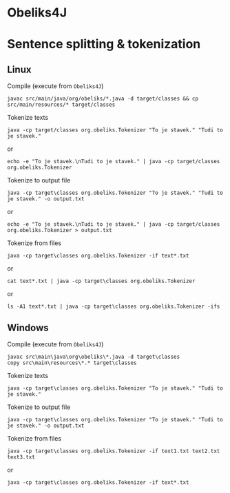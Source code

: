 Obeliks4J
===

Sentence splitting & tokenization
===

Linux
---

Compile (execute from `Obeliks4J`)
```
javac src/main/java/org/obeliks/*.java -d target/classes && cp src/main/resources/* target/classes
```

Tokenize texts 
```
java -cp target/classes org.obeliks.Tokenizer "To je stavek." "Tudi to je stavek."
```
or
```
echo -e "To je stavek.\nTudi to je stavek." | java -cp target/classes org.obeliks.Tokenizer
```

Tokenize to output file
```
java -cp target\classes org.obeliks.Tokenizer "To je stavek." "Tudi to je stavek." -o output.txt
```
or
```
echo -e "To je stavek.\nTudi to je stavek." | java -cp target/classes org.obeliks.Tokenizer > output.txt
```

Tokenize from files 
```
java -cp target\classes org.obeliks.Tokenizer -if text*.txt
```
or
```
cat text*.txt | java -cp target\classes org.obeliks.Tokenizer
```
or
```
ls -A1 text*.txt | java -cp target\classes org.obeliks.Tokenizer -ifs
```

Windows
---

Compile (execute from `Obeliks4J`)
```
javac src\main\java\org\obeliks\*.java -d target\classes
copy src\main\resources\*.* target\classes
```

Tokenize texts 
```
java -cp target\classes org.obeliks.Tokenizer "To je stavek." "Tudi to je stavek."
```

Tokenize to output file
```
java -cp target\classes org.obeliks.Tokenizer "To je stavek." "Tudi to je stavek." -o output.txt
```

Tokenize from files 
```
java -cp target\classes org.obeliks.Tokenizer -if text1.txt text2.txt text3.txt
```
or
```
java -cp target\classes org.obeliks.Tokenizer -if text*.txt
```